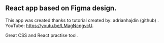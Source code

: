 

## React app based on Figma design.

This app was created thanks to tutorial created by: adrianhajdin (github) . 
YouTube: https://youtu.be/LMagNcngvcU.

Great CSS and React practise tool.


